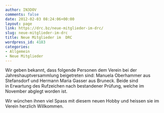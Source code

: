 ```yaml
---
author: IN3DOV
comments: false
date: 2012-02-03 08:24:06+00:00
layout: page
link: https://drc.bz/neue-mitglieder-im-drc/
slug: neue-mitglieder-im-drc
title: Neue Mitglieder im  DRC
wordpress_id: 4183
categories:
- Allgemein
- Neue Mitglieder
---
```


Wir geben bekannt, dass folgende Personen dem Verein bei der Jahreshauptversammlung beigetreten sind: Manuela Oberhammer aus Stefansdorf und Hermann Maria Gasser aus Bruneck. Beide sind in Erwartung des Rufzeichen nach bestandener Prüfung, welche im November abglegt worden ist. 

Wir wünchen ihnen viel Spass mit diesem neuen Hobby und heissen sie im Verein herzlich Willkommen.



